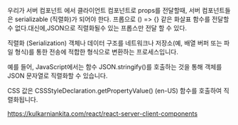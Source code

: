 우리가 서버 컴포넌트 에서 클라이언트 컴포넌트로 props를 전달할때, 서버 컴포넌트들은 serializable (직렬화)가 되어야 한다.
프롭으로 () => {} 같은 화살표 함수를 전달할수 없다.대신에,JSON으로 직렬화될수 있는 프롭스만 전달 할 수 있다.


직렬화 (Serialization)
객체나 데이터 구조를 네트워크나 저장소(예, 배열 버퍼 또는 파일 형식)를 통한 전송에 적합한 형식으로 변환하는 프로세스입니다.

예를 들어, JavaScript에서는 함수 JSON.stringify()를 호출하는 것을 통해 객체를 JSON 문자열로 직렬화할 수 있습니다.

CSS 값은 CSSStyleDeclaration.getPropertyValue() (en-US) 함수를 호출하여 직렬화됩니다.

https://kulkarniankita.com/react/react-server-client-components